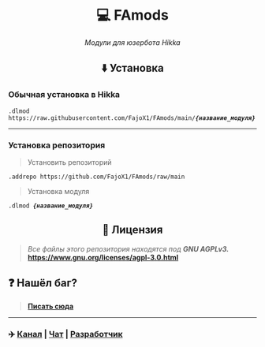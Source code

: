 <div align="center">

# 💻 FAmods

<i>Модули для юзербота Hikka</i>

## ⬇️ Установка

</div>

### Обычная установка в Hikka
<pre><code>.dlmod https://raw.githubusercontent.com/FajoX1/FAmods/main/<b><i>{название_модуля}</i></b>.py</code></pre>
<hr>

### Установка репозитория
> Установить репозиторий
<pre><code>.addrepo https://github.com/FajoX1/FAmods/raw/main</code></pre>
> Установка модуля
<pre><code>.dlmod <b><i>{название_модуля}</i></b></code></pre>

<div align="center">

## 📝 Лицензия

</div>

> <i>Все файлы этого репозитория находятся под <b>GNU AGPLv3.</b></i><br>
> <b>https://www.gnu.org/licenses/agpl-3.0.html</b>

## ❓ Нашёл баг?
> <b><a href="https://t.me/fajox">Писать сюда</a></b>

<hr>

### ✈️ <a href="https://t.me/famods">Канал</a> | <a href="https://t.me/FaModsChat">Чат</a> | <a href="https://t.me/fajox">Разработчик</a> 
